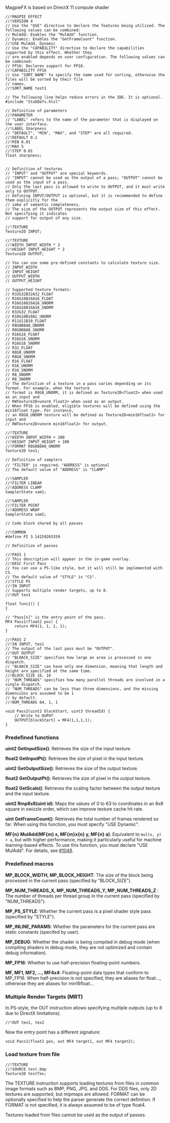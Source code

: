 MagpieFX is based on DirectX 11 compute shader

``` hlsl
//!MAGPIE EFFECT
//!VERSION 4
// Use the "USE" directive to declare the features being utilized. The following values can be combined:
// MulAdd: Enables the "MulAdd" function.
// Dynamic: Enables the "GetFrameCount" function.
//!USE MulAdd, Dynamic
// Use the "CAPABILITY" directive to declare the capabilities supported by this effect. Whether they
// are enabled depends on user configuration. The following values can be combined:
// FP16: Declares support for FP16.
//!CAPABILITY FP16
// Use "SORT_NAME" to specify the name used for sorting, otherwise the files will be sorted by their file
// names.
//!SORT_NAME test1

// The following line helps reduce errors in the IDE. It is optional.
#include "StubDefs.hlsl"

// Definition of parameters
//!PARAMETER
// "LABEL" refers to the name of the parameter that is displayed on the user interface.
//!LABEL Sharpness
// "DEFAULT", "MIN", "MAX", and "STEP" are all required.
//!DEFAULT 0.1
//!MIN 0.01
//!MAX 5
//!STEP 0.01
float sharpness;


// Definition of textures
// "INPUT" and "OUTPUT" are special keywords.
// "INPUT" cannot be used as the output of a pass; "OUTPUT" cannot be used as the input of a pass.
// Only the last pass is allowed to write to OUTPUT, and it must write only to OUTPUT.
// Defining INPUT/OUTPUT is optional, but it is recommended to define them explicitly for the
// sake of semantic completeness.
// The size of the OUTPUT represents the output size of this effect. Not specifying it indicates
// support for output of any size.

//!TEXTURE
Texture2D INPUT;

//!TEXTURE
//!WIDTH INPUT_WIDTH * 2
//!HEIGHT INPUT_HEIGHT * 2
Texture2D OUTPUT;

// You can use some pre-defined constants to calculate texture size.
// INPUT_WIDTH
// INPUT_HEIGHT
// OUTPUT_WIDTH
// OUTPUT_HEIGHT

// Supported texture formats:
// R32G32B32A32_FLOAT
// R16G16B16A16_FLOAT
// R16G16B16A16_UNORM
// R16G16B16A16_SNORM
// R32G32_FLOAT
// R10G10B10A2_UNORM
// R11G11B10_FLOAT
// R8G8B8A8_UNORM
// R8G8B8A8_SNORM
// R16G16_FLOAT
// R16G16_UNORM
// R16G16_SNORM
// R32_FLOAT
// R8G8_UNORM
// R8G8_SNORM
// R16_FLOAT
// R16_UNORM
// R16_SNORM
// R8_UNORM
// R8_SNORM
// The definition of a texture in a pass varies depending on its format. For example, when the texture
// format is R8G8_UNORM, it is defined as Texture2D<float2> when used as an input and
// RWTexture2D<unorm float2> when used as an output.
// When FP16 is enabled, eligible textures will be defined using the min16float type. For instance,
// an R8G8_UNORM texture will be defined as Texture2D<min16float2> for input and
// RWTexture2D<unorm min16float2> for output.

//!TEXTURE
//!WIDTH INPUT_WIDTH + 100
//!HEIGHT INPUT_HEIGHT + 100
//!FORMAT R8G8B8A8_UNORM
Texture2D tex1;

// Definition of samplers
// "FILTER" is required，"ADDRESS" is optional
// The default value of "ADDRESS" is "CLAMP"

//!SAMPLER
//!FILTER LINEAR
//!ADDRESS CLAMP
SamplerState sam1;

//!SAMPLER
//!FILTER POINT
//!ADDRESS WRAP
SamplerState sam2;

// Code block shared by all passes

//!COMMON
#define PI 3.14159265359

// Definition of passes

//!PASS 1
// This description will appear in the in-game overlay.
//!DESC First Pass
// You can use a PS-like style, but it will still be implemented with CS.
// The default value of "STYLE" is "CS".
//!STYLE PS
//!IN INPUT
// Supports multiple render targets, up to 8.
//!OUT tex1

float func1() {
}

// "Pass[n]" is the entry point of the pass.
MF4 Pass1(float2 pos) {
    return MF4(1, 1, 1, 1);
}

//!PASS 2
//!IN INPUT, tex1
// The output of the last pass must be "OUTPUT".
//!OUT OUTPUT
// "BLOACK_SIZE" specifies how large an area is processed in one dispatch.
// "BLOACK_SIZE" can have only one dimension, meaning that length and height are specified at the same time.
//!BLOCK_SIZE 16, 16
// "NUM_THREADS" specifies how many parallel threads are involved in a single dispatch.
// "NUM_THREADS" can be less than three dimensions, and the missing dimensions are assumed to be 1
// by default.
//!NUM_THREADS 64, 1, 1

void Pass2(uint2 blockStart, uint3 threadId) {
    // Write to OUPUT
    OUTPUT[blockStart] = MF4(1,1,1,1);
}
```

### Predefined functions

**uint2 GetInputSize()**: Retrieves the size of the input texture.

**float2 GetInputPt()**: Retrieves the size of pixel in the input texture.

**uint2 GetOutputSize()**: Retrieves the size of the output texture.

**float2 GetOutputPt()**: Retrieves the size of pixel in the output texture.

**float2 GetScale()**: Retrieves the scaling factor between the output texture and the input texture.

**uint2 Rmp8x8(uint id)**: Maps the values of 0 to 63 to coordinates in an 8x8 square in swizzle order, which can improve texture cache hit rate.

**uint GetFrameCount()**: Retrieves the total number of frames rendered so far. When using this function, you must specify "USE Dynamic".

**MF{n} MulAdd(MF{m} x, MF{m}x{n} y, MF{n} a)**: Equivalent to `mul(x, y) + a`, but with higher performance, making it particularly useful for machine learning-based effects. To use this function, you must declare "USE MulAdd". For details, see [#1049](https://github.com/Blinue/Magpie/pull/1049).


### Predefined macros

**MP_BLOCK_WIDTH, MP_BLOCK_HEIGHT**: The size of the block being processed in the current pass (specified by "BLOCK_SIZE").

**MP_NUM_THREADS_X, MP_NUM_THREADS_Y, MP_NUM_THREADS_Z** : The number of threads per thread group in the current pass (specified by "NUM_THREADS").

**MP_PS_STYLE**: Whether the current pass is a pixel shader style pass (specified by "STYLE").

**MP_INLINE_PARAMS**: Whether the parameters for the current pass are static constants (specifed by user).

**MP_DEBUG**: Whether the shader is being compiled in debug mode (when compiling shaders in debug mode, they are not optimized and contain debug information).

**MP_FP16**: Whether to use half-precision floating-point numbers.

**MF, MF1, MF2, ..., MF4x4**: Floating-point data types that conform to MP_FP16. When half-precision is not specified, they are aliases for float..., otherwise they are aliases for min16float...


### Multiple Render Targets (MRT)

In PS-style, the OUT instruction allows specifying multiple outputs (up to 8 due to DirectX limitations).
``` hlsl
//!OUT tex1, tex2
```

Now the entry point has a different signature:
``` hlsl
void Pass1(float2 pos, out MF4 target1, out MF4 target2);
```

### Load texture from file

``` hlsl
//!TEXTURE
//!SOURCE test.bmp
Texture2D testTex;
```

The TEXTURE instruction supports loading textures from files in common image formats such as BMP, PNG, JPG, and DDS. For DDS files, only 2D textures are supported, but mipmaps are allowed. FORMAT can be optionally specified to help the parser generate the correct definition. If FORMAT is not specified, it is always assumed to be of type float4.

Textures loaded from files cannot be used as the output of passes.
